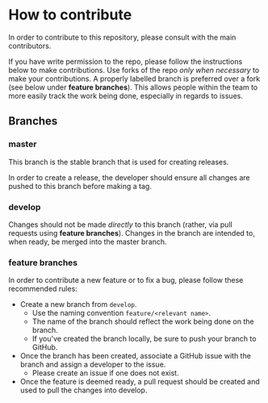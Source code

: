 # How to contribute

In order to contribute to this repository, please consult with the main contributors. 

If you have write permission to the repo, please follow the instructions below to make contributions. Use forks of the repo _only when necessary_ to make your contributions. A properly labelled branch is preferred over a fork (see below under __feature branches__). This allows people within the team to more easily track the work being done, especially in regards to issues.

## Branches

### master

This branch is the stable branch that is used for creating releases. 

In order to create a release, the developer should ensure all changes are pushed to this branch before making a tag.

### develop

Changes should not be made _directly_ to this branch (rather, via pull requests using __feature branches__). Changes in the branch are intended to, when ready, be merged into the master branch.

### feature branches

In order to contribute a new feature or to fix a bug, please follow these recommended rules:

- Create a new branch from `develop`.
     * Use the naming convention `feature/<relevant name>`.
     * The name of the branch should reflect the work being done on the branch.
     * If you've created the branch locally, be sure to push your branch to GitHub.
- Once the branch has been created, associate a GitHub issue with the branch and assign a developer to the issue.
     * Please create an issue if one does not exist.
- Once the feature is deemed ready, a pull request should be created and used to pull the changes into develop. 
